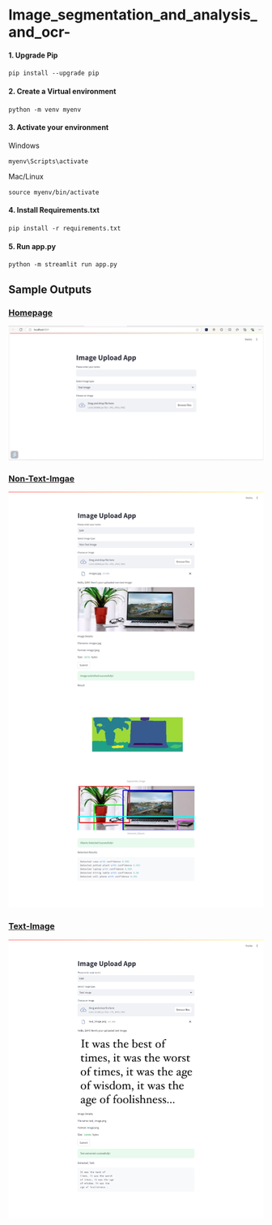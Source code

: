 # Image_segmentation_and_analysis_and_ocr-


#### 1. Upgrade Pip
```
pip install --upgrade pip
```

#### 2. Create a Virtual environment
```
python -m venv myenv
```

#### 3. Activate your environment
Windows
```
myenv\Scripts\activate
```

Mac/Linux
```
source myenv/bin/activate
```

#### 4. Install Requirements.txt
```
pip install -r requirements.txt
```
#### 5. Run app.py
```
python -m streamlit run app.py
```
## Sample Outputs

###                                                                                                         <U>Homepage</U>
!["UI"](./Screenshots/1.png)



###                                                                                                         <U>Non-Text-Imgae</U>
!["Non-Text-Imgae"](./Screenshots/2.png)



###                                                                                                         <U> Text-Image</U>
!["Text-Image"](./Screenshots/3.png)
